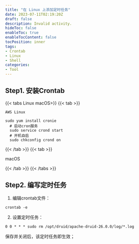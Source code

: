 ```yaml
---
title: "在 Linux 上添加定时任务"
date: 2023-07-11T02:19:20Z
draft: false
description: Invalid activity.
hideToc: false
enableToc: true
enableTocContent: false
tocPosition: inner
tags:
- Crontab
- Linux
- Shell
categories:
- Tool
---
```


## Step1. 安装Crontab

{{< tabs Linux macOS>}}
  {{< tab >}}

	AWS Linux

  ```shell
  sudo yum install cronie
	# 启动cron服务
	sudo service crond start
	# 开机自启
	sudo chkconfig crond on
  ```

  {{< /tab >}}
  {{< tab >}}

  macOS

  {{< /tab >}}
{{< /tabs >}}

## Step2. 编写定时任务

1. 编辑crontab文件：

```shell
crontab -e
```

2. 设置定时任务：
```
0 0 * * * sudo rm /opt/druid/apache-druid-26.0.0/log/*.log
```

保存并关闭后，该定时任务即生效；
